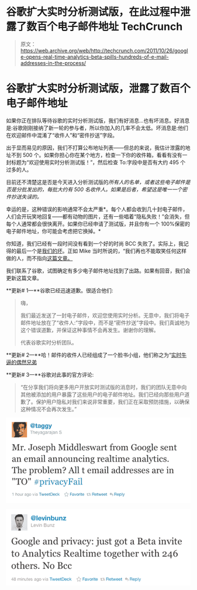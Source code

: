 # 谷歌扩大实时分析测试版，在此过程中泄露了数百个电子邮件地址 TechCrunch

> 原文：<https://web.archive.org/web/http://techcrunch.com/2011/10/26/google-opens-real-time-analytics-beta-spills-hundreds-of-e-mail-addresses-in-the-process/>

# 谷歌扩大实时分析测试版，泄露了数百个电子邮件地址

如果你正在排队等待谷歌的实时分析测试版，我们有好消息…也有坏消息。好消息是:谷歌刚刚接纳了新一轮的参与者，所以你加入的几率不会太低。坏消息是:他们在欢迎邮件中混淆了“收件人”和“密件抄送”字段。

出于显而易见的原因，我们不打算公布地址列表——但总的来说，我估计泄露的地址不到 500 个。如果你担心你在某个地方，检查一下你的收件箱，看看有没有一封标题为“欢迎使用实时分析测试版！”，然后检查 To:字段中是否有大约 495 个过多的人。

目前还不清楚这是否是今天进入分析测试版的*所有人的名单，或者这些电子邮件是否是分批发出的，每批大约有 500 名收件人。如果是后者，希望这是唯一一个密件抄送失误的。*

幸运的是，这种错误的影响通常不会太严重*。每个人都会收到几十封电子邮件，人们会开玩笑地回复——都有动物的图片，还有一些唱着“隐私失败！”会消失，但每个人通常都会很快离开。如果你已经申请了测试版，并且你有一个 100%保密的电子邮件地址，你可能会考虑把它换掉。*

你知道，我们已经有一段时间没有看到一个好的时尚 BCC 失败了。实际上，我记得的最后一个是[我们的坏](https://web.archive.org/web/20230203143336/https://techcrunch.com/2011/05/02/techcrunch-disrupt-hackathon-bcc-fail-we-apologize-tcleakers/)。正如 Mike 当时所说的，“我们再也不能取笑任何这样做的人，而不指向[这篇文章。](https://web.archive.org/web/20230203143336/https://techcrunch.com/2011/05/02/techcrunch-disrupt-hackathon-bcc-fail-we-apologize-tcleakers/)

我们联系了谷歌，试图确定有多少电子邮件地址找到了出路。如果有回音，我们会更新这篇文章。

**更新# 1—**谷歌已经迅速道歉。很适合他们:

> 嗨，
> 
> 我们最近发送了一封电子邮件，欢迎您使用实时分析。无意中，我们将电子邮件地址放在了“收件人:”字段中，而不是“密件抄送”字段中。我们真诚地为这个错误道歉，并保证这种事情不会再发生。谢谢你的理解。
> 
> 代表谷歌实时分析团队。

**更新# 2—**哈！邮件的收件人已经组成了一个脸书小组，他们称之为“[实时牛逼的偶然兄弟](https://web.archive.org/web/20230203143336/http://www.facebook.com/groups/165189446907762/)

**更新# 3—**谷歌对此事的官方评论:

> “在分享我们将向更多用户开放实时测试版的消息时，我们的团队无意中向其他被添加的用户暴露了这些用户的电子邮件地址。我们已经向那些用户道歉了。保护用户隐私对我们来说非常重要，我们正在采取预防措施，以确保这种情况不会再次发生。”

![](img/a46a52988ad680b6abfb5695c8b1f12b.png "Screen Shot 2011-10-26 at 2.08.21 PM")

![](img/af327a53ca6335ecfc67a6698fd4d9d2.png "Screen Shot 2011-10-26 at 2.07.43 PM")